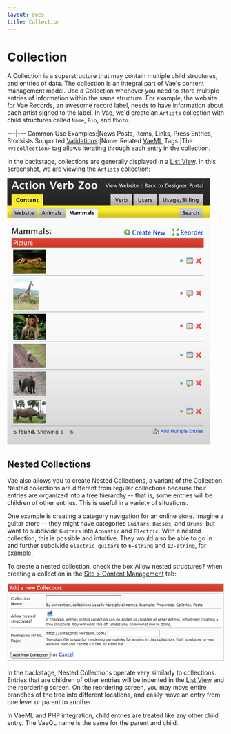 ```yaml
---
layout: docs
title: Collection
---
```


# Collection

A Collection is a superstructure that may contain multiple child
structures, and entries of data. The collection is an integral part of
Vae's content management model. Use a Collection whenever you need to
store multiple entries of information within the same structure. For
example, the website for Vae Records, an awesome record label, needs to
have information about each artist signed to the label. In Vae, we'd
create an `Artists` collection with child structures called `Name`,
`Bio`, and `Photo`.

---|---
Common Use Examples:|News Posts, Items, Links, Press Entries, Stockists
Supported [Validations](#validations):|None.
Related [VaeML](#vaeml) Tags:|The `<v:collection>` tag allows iterating through each entry in the collection.

In the backstage, collections are generally displayed in a [List
View](#backstage.content.list). In this screenshot, we are viewing the
`Artists` collection:

![](/images/screenshots/content_management/collection_list_view.png)

## Nested Collections

Vae also allows you to create Nested Collections, a variant of the
Collection. Nested collections are different from regular collections
because their entries are organized into a tree hierarchy -- that is,
some entries will be children of other entries. This is useful in a
variety of situations.

One example is creating a category navigation for an online store.
Imagine a guitar store -- they might have categories `Guitars`,
`Basses`, and `Drums`, but want to subdivide `Guitars` into `Acoustic`
and `Electric`. With a nested collection, this is possible and
intuitive. They would also be able to go in and further subdivide
`electric guitars` to `6-string` and `12-string`, for
example.

To create a nested collection, check the box Allow nested structures?
when creating a collection in the [Site &gt; Content
Management](#backstage.site.content_management) tab:

![](/images/screenshots/content_management/add_new_collection.png)

In the backstage, Nested Collections operate very similarly to
collections. Entries that are children of other entries will be indented
in the [List View](#backstage.content.list) and the reordering screen.
On the reordering screen, you may move entire branches of the tree into
different locations, and easily move an entry from one level or parent
to another.

In VaeML and PHP integration, child entries are treated like any other
child entry. The VaeQL name is the same for the parent and child.
